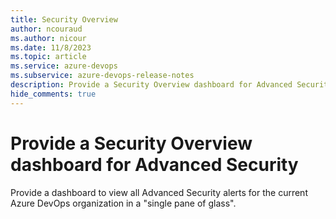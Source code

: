 ```yaml
---
title: Security Overview
author: ncouraud
ms.author: nicour
ms.date: 11/8/2023
ms.topic: article
ms.service: azure-devops
ms.subservice: azure-devops-release-notes
description: Provide a Security Overview dashboard for Advanced Security
hide_comments: true
---
```


# Provide a Security Overview dashboard for Advanced Security

Provide a dashboard to view all Advanced Security alerts for the current Azure DevOps organization in a "single pane of glass". 
